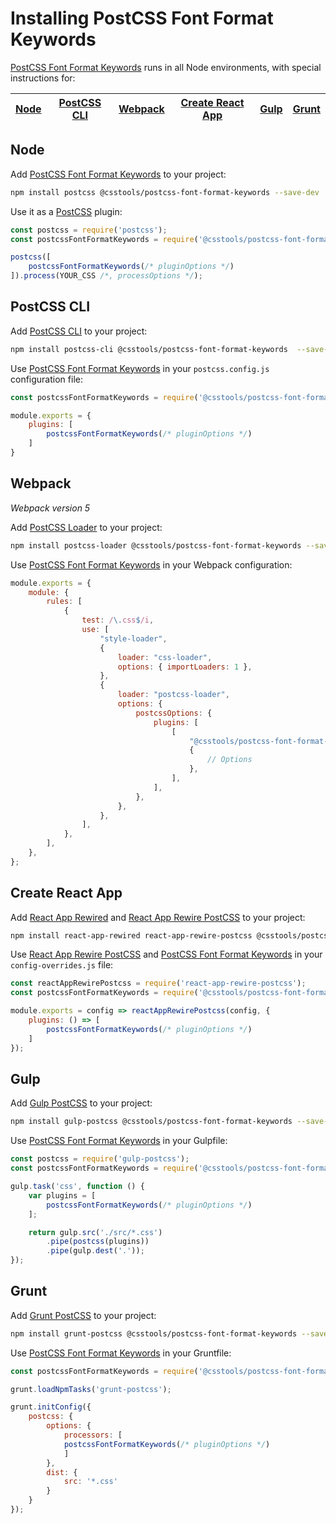 # Installing PostCSS Font Format Keywords

[PostCSS Font Format Keywords] runs in all Node environments, with special instructions for:

| [Node](#node) | [PostCSS CLI](#postcss-cli) | [Webpack](#webpack) | [Create React App](#create-react-app) | [Gulp](#gulp) | [Grunt](#grunt) |
| --- | --- | --- | --- | --- | --- |

## Node

Add [PostCSS Font Format Keywords] to your project:

```bash
npm install postcss @csstools/postcss-font-format-keywords --save-dev
```

Use it as a [PostCSS] plugin:

```js
const postcss = require('postcss');
const postcssFontFormatKeywords = require('@csstools/postcss-font-format-keywords');

postcss([
	postcssFontFormatKeywords(/* pluginOptions */)
]).process(YOUR_CSS /*, processOptions */);
```

## PostCSS CLI

Add [PostCSS CLI] to your project:

```bash
npm install postcss-cli @csstools/postcss-font-format-keywords  --save-dev
```

Use [PostCSS Font Format Keywords] in your `postcss.config.js` configuration file:

```js
const postcssFontFormatKeywords = require('@csstools/postcss-font-format-keywords');

module.exports = {
	plugins: [
		postcssFontFormatKeywords(/* pluginOptions */)
	]
}
```

## Webpack

_Webpack version 5_

Add [PostCSS Loader] to your project:

```bash
npm install postcss-loader @csstools/postcss-font-format-keywords --save-dev
```

Use [PostCSS Font Format Keywords] in your Webpack configuration:

```js
module.exports = {
	module: {
		rules: [
			{
				test: /\.css$/i,
				use: [
					"style-loader",
					{
						loader: "css-loader",
						options: { importLoaders: 1 },
					},
					{
						loader: "postcss-loader",
						options: {
							postcssOptions: {
								plugins: [
									[
										"@csstools/postcss-font-format-keywords",
										{
											// Options
										},
									],
								],
							},
						},
					},
				],
			},
		],
	},
};
```

## Create React App

Add [React App Rewired] and [React App Rewire PostCSS] to your project:

```bash
npm install react-app-rewired react-app-rewire-postcss @csstools/postcss-font-format-keywords --save-dev
```

Use [React App Rewire PostCSS] and [PostCSS Font Format Keywords] in your
`config-overrides.js` file:

```js
const reactAppRewirePostcss = require('react-app-rewire-postcss');
const postcssFontFormatKeywords = require('@csstools/postcss-font-format-keywords');

module.exports = config => reactAppRewirePostcss(config, {
	plugins: () => [
		postcssFontFormatKeywords(/* pluginOptions */)
	]
});
```

## Gulp

Add [Gulp PostCSS] to your project:

```bash
npm install gulp-postcss @csstools/postcss-font-format-keywords --save-dev
```

Use [PostCSS Font Format Keywords] in your Gulpfile:

```js
const postcss = require('gulp-postcss');
const postcssFontFormatKeywords = require('@csstools/postcss-font-format-keywords');

gulp.task('css', function () {
	var plugins = [
		postcssFontFormatKeywords(/* pluginOptions */)
	];

	return gulp.src('./src/*.css')
		.pipe(postcss(plugins))
		.pipe(gulp.dest('.'));
});
```

## Grunt

Add [Grunt PostCSS] to your project:

```bash
npm install grunt-postcss @csstools/postcss-font-format-keywords --save-dev
```

Use [PostCSS Font Format Keywords] in your Gruntfile:

```js
const postcssFontFormatKeywords = require('@csstools/postcss-font-format-keywords');

grunt.loadNpmTasks('grunt-postcss');

grunt.initConfig({
	postcss: {
		options: {
			processors: [
			postcssFontFormatKeywords(/* pluginOptions */)
			]
		},
		dist: {
			src: '*.css'
		}
	}
});
```

[Gulp PostCSS]: https://github.com/postcss/gulp-postcss
[Grunt PostCSS]: https://github.com/nDmitry/grunt-postcss
[PostCSS]: https://github.com/postcss/postcss
[PostCSS CLI]: https://github.com/postcss/postcss-cli
[PostCSS Loader]: https://github.com/postcss/postcss-loader
[PostCSS Font Format Keywords]: https://github.com/csstools/postcss-plugins/tree/main/plugins/postcss-font-format-keywords
[React App Rewire PostCSS]: https://github.com/csstools/react-app-rewire-postcss
[React App Rewired]: https://github.com/timarney/react-app-rewired
